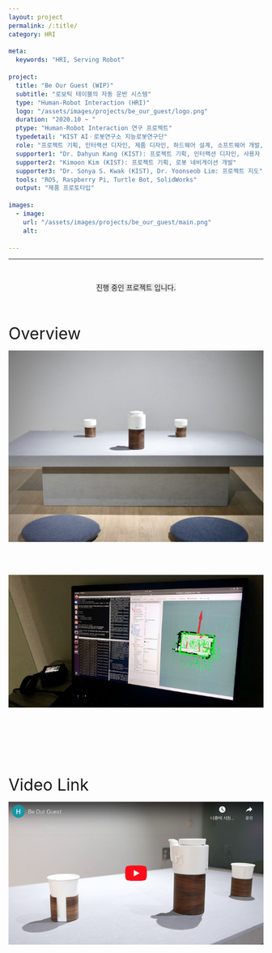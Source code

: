 ```yaml
---
layout: project
permalink: /:title/
category: HRI

meta:
  keywords: "HRI, Serving Robot"

project:
  title: "Be Our Guest (WIP)"
  subtitle: "로보틱 테이블의 자동 운반 시스템"
  type: "Human-Robot Interaction (HRI)"
  logo: "/assets/images/projects/be_our_guest/logo.png"
  duration: "2020.10 ~ "
  ptype: "Human-Robot Interaction 연구 프로젝트"
  typedetail: "KIST AIㆍ로봇연구소 지능로봇연구단"
  role: "프로젝트 기획, 인터랙션 디자인, 제품 디자인, 하드웨어 설계, 소프트웨어 개발, 기구 설계, 사용자 조사 (기여도 30%)"
  supporter1: "Dr. Dahyun Kang (KIST): 프로젝트 기획, 인터랙션 디자인, 사용자 조사"
  supporter2: "Kimoon Kim (KIST): 프로젝트 기획, 로봇 네비게이션 개발"
  supporter3: "Dr. Sonya S. Kwak (KIST), Dr. Yoonseob Lim: 프로젝트 지도"
  tools: "ROS, Raspberry Pi, Turtle Bot, SolidWorks"
  output: "제품 프로토타입"

images:
  - image:
    url: "/assets/images/projects/be_our_guest/main.png"
    alt:

---
```

---
<br>

<p align="center"><span style="background-color:#EBEBEB">진행 중인 프로젝트 입니다.</span></p>
<br><br>

<font size="6em">Overview</font>
<br>

<p align="center">
  <img src="/assets/images/projects/be_our_guest/ex.jpeg">
</p>  
<br><br>


<p align="center">
  <img src="/assets/images/projects/be_our_guest/tech.png">
</p>  
<br><br><br><br><br><br>

<font size="6em">Video Link</font>
<br>

<p align="center">
  <a href="https://youtu.be/5UF8mjnxXdo">
  <img src="/assets/images/projects/be_our_guest/video.png">
  </a>
</p>  
<br><br><br><br><br><br>

